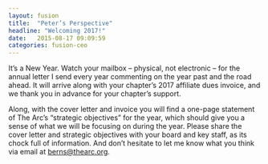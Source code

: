 ```yaml
---
layout: fusion
title:  "Peter’s Perspective"
headline: "Welcoming 2017!"
date:   2015-08-17 09:09:59
categories: fusion-ceo
---
```

It’s a New Year.  Watch your mailbox – physical, not electronic – for the annual letter I send every year commenting on the year past and the road ahead. It will arrive along with your chapter’s 2017 affiliate dues invoice, and we thank you in advance for your chapter’s support.  

Along, with the cover letter and invoice you will find a one-page statement of The Arc’s “strategic objectives” for the year, which should give you a sense of what we will be focusing on during the year. Please share the cover letter and strategic objectives with your board and key staff, as its chock full of information. And don’t hesitate to let me know what you think via email at <a href="mailtoberns@thearc.org">berns@thearc.org</a>.
